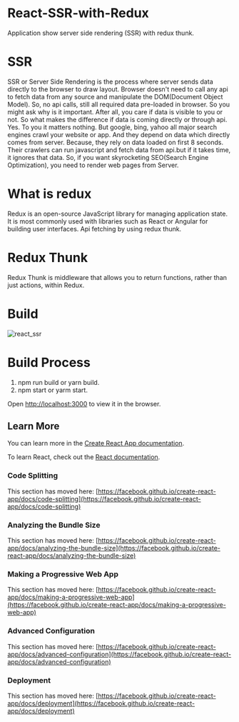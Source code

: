 # React-SSR-with-Redux

Application show server side rendering (SSR) with redux thunk.

# SSR

SSR or Server Side Rendering is the process where server sends data directly to the browser to draw layout. Browser doesn't need to call any api to fetch data from any source and manipulate the DOM(Document Object Model). So, no api calls, still all required data pre-loaded in browser. So you might ask why is it important. After all, you care if data is visible to you or not. So what makes the difference if data is coming directly or through api. Yes. To you it matters nothing. But google, bing, yahoo all major search engines crawl your website or app. And they depend on data which directly comes from server. Because, they rely on data loaded on first 8 seconds. Their crawlers can run javascript and fetch data from api.but if it takes time, it ignores that data. So, if you want skyrocketing SEO(Search Engine Optimization), you need to render web pages from Server.

# What is redux

Redux is an open-source JavaScript library for managing application state. It is most commonly used with libraries such as React or Angular for building user interfaces. Api fetching by using redux thunk.

# Redux Thunk

Redux Thunk is middleware that allows you to return functions, rather than just actions, within Redux.

# Build

![react_ssr](https://user-images.githubusercontent.com/32450488/113042530-f1b34600-91b8-11eb-8e08-d2410cfb4a56.gif)

# Build Process

1) npm run build or yarn build.
2) npm start or yarm start.

Open [http://localhost:3000](http://localhost:3000) to view it in the browser.


## Learn More

You can learn more in the [Create React App documentation](https://facebook.github.io/create-react-app/docs/getting-started).

To learn React, check out the [React documentation](https://reactjs.org/).

### Code Splitting

This section has moved here: [https://facebook.github.io/create-react-app/docs/code-splitting](https://facebook.github.io/create-react-app/docs/code-splitting)

### Analyzing the Bundle Size

This section has moved here: [https://facebook.github.io/create-react-app/docs/analyzing-the-bundle-size](https://facebook.github.io/create-react-app/docs/analyzing-the-bundle-size)

### Making a Progressive Web App

This section has moved here: [https://facebook.github.io/create-react-app/docs/making-a-progressive-web-app](https://facebook.github.io/create-react-app/docs/making-a-progressive-web-app)

### Advanced Configuration

This section has moved here: [https://facebook.github.io/create-react-app/docs/advanced-configuration](https://facebook.github.io/create-react-app/docs/advanced-configuration)

### Deployment

This section has moved here: [https://facebook.github.io/create-react-app/docs/deployment](https://facebook.github.io/create-react-app/docs/deployment)
